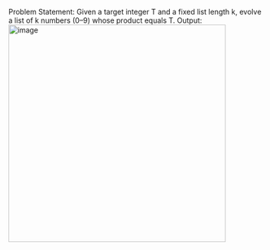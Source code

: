 Problem Statement: Given a target integer T and a fixed list length k, evolve a list of k numbers (0–9) whose product equals T.
Output:
<img width="427" alt="image" src="https://github.com/user-attachments/assets/5a554a31-e089-4f35-aa3f-d8cba41c54ae" />
